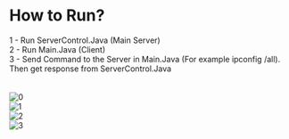 # How to Run?

1 - Run ServerControl.Java (Main Server)<br/>
2 - Run Main.Java (Client) <br/>
3 - Send Command to the Server in Main.Java (For example ipconfig /all). Then get response from ServerControl.Java
<br/>
<br/>
<br/>
![0](https://i.ibb.co/yqg4Mfk/Ekran-Al-nt-s.png)
<br/>
![1](https://i.ibb.co/4tF8nMD/1.png)
<br/>
![2](https://i.ibb.co/cgh95dg/2.png)
<br/>
![3](https://i.ibb.co/j8SwCC7/DB.png)

